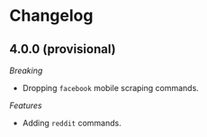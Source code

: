 # Changelog

## 4.0.0 (provisional)

*Breaking*

- Dropping `facebook` mobile scraping commands.

*Features*

- Adding `reddit` commands.